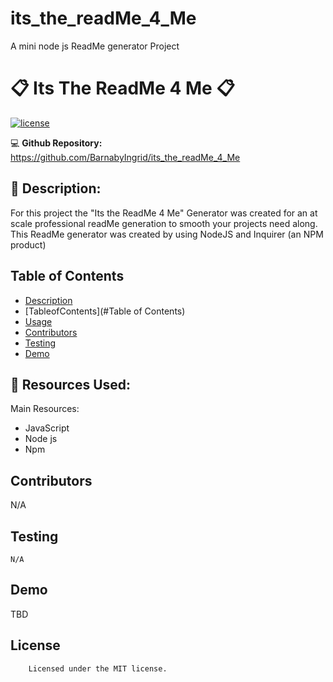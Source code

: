 # its_the_readMe_4_Me
A mini node js ReadMe generator Project
# :clipboard:  Its The ReadMe 4 Me  :clipboard: <br>

[![license](https://img.shields.io/badge/license-MIT-blue)](https://shields.io)


:computer: **Github Repository:** https://github.com/BarnabyIngrid/its_the_readMe_4_Me


## :wave: Description: 
<p> For this project the "Its the ReadMe 4 Me" Generator was created for an at scale professional readMe generation to smooth your projects 
need along. This ReadMe generator was created by using NodeJS and Inquirer (an NPM product)

</p>
  
## Table of Contents
* [Description](#description)
* [TableofContents](#Table of Contents)
* [Usage](#usage)
* [Contributors](#contributors)
* [Testing](#testing)
* [Demo](#demo)


## :floppy_disk: Resources Used:
Main Resources:
- JavaScript
- Node js
- Npm

## Contributors
N/A
## Testing
```
N/A
```
## Demo
TBD
## License

        Licensed under the MIT license.
